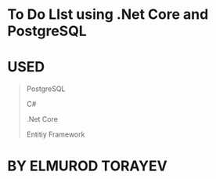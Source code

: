 # To Do LIst using .Net Core and PostgreSQL
#
# USED
> PostgreSQL
> 
> C#
> 
> .Net Core
> 
> Entitiy Framework

# BY ELMUROD TORAYEV
